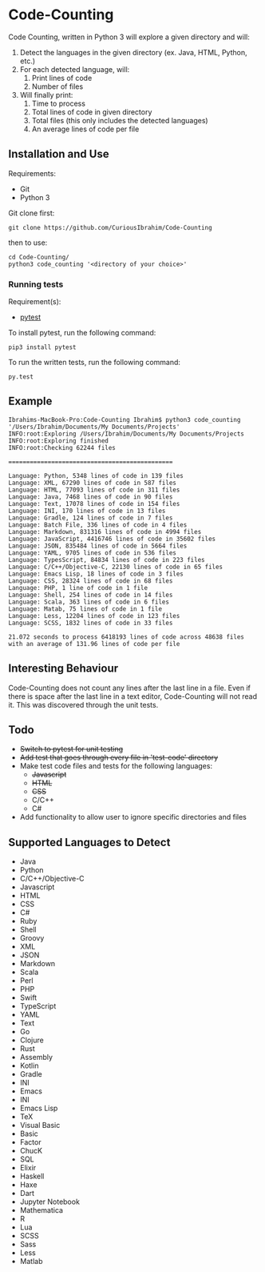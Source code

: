 # Code-Counting

Code Counting, written in Python 3 will explore a given directory and will:
1. Detect the languages in the given directory (ex. Java, HTML, Python, etc.)
2. For each detected language, will:
    1. Print lines of code
    2. Number of files
3. Will finally print:
    1. Time to process
    2. Total lines of code in given directory
    3. Total files (this only includes the detected languages)
    4. An average lines of code per file 

## Installation and Use

Requirements:
* Git
* Python 3

Git clone first:
```buildoutcfg
git clone https://github.com/CuriousIbrahim/Code-Counting
```

then to use:
```buildoutcfg
cd Code-Counting/
python3 code_counting '<directory of your choice>'
```

### Running tests

Requirement(s):
- [pytest](https://github.com/pytest-dev/pytest)

To install pytest, run the following command:
```buildoutcfg
pip3 install pytest
```

To run the written tests, run the following command:
```buildoutcfg
py.test
```

## Example

```buildoutcfg
Ibrahims-MacBook-Pro:Code-Counting Ibrahim$ python3 code_counting '/Users/Ibrahim/Documents/My Documents/Projects'
INFO:root:Exploring /Users/Ibrahim/Documents/My Documents/Projects
INFO:root:Exploring finished
INFO:root:Checking 62244 files

==============================================

Language: Python, 5348 lines of code in 139 files
Language: XML, 67290 lines of code in 587 files
Language: HTML, 77093 lines of code in 311 files
Language: Java, 7468 lines of code in 90 files
Language: Text, 17078 lines of code in 154 files
Language: INI, 170 lines of code in 13 files
Language: Gradle, 124 lines of code in 7 files
Language: Batch File, 336 lines of code in 4 files
Language: Markdown, 831316 lines of code in 4994 files
Language: JavaScript, 4416746 lines of code in 35602 files
Language: JSON, 835484 lines of code in 5664 files
Language: YAML, 9705 lines of code in 536 files
Language: TypesScript, 84834 lines of code in 223 files
Language: C/C++/Objective-C, 22130 lines of code in 65 files
Language: Emacs Lisp, 18 lines of code in 3 files
Language: CSS, 28324 lines of code in 68 files
Language: PHP, 1 line of code in 1 file
Language: Shell, 254 lines of code in 14 files
Language: Scala, 363 lines of code in 6 files
Language: Matab, 75 lines of code in 1 file
Language: Less, 12204 lines of code in 123 files
Language: SCSS, 1832 lines of code in 33 files

21.072 seconds to process 6418193 lines of code across 48638 files with an average of 131.96 lines of code per file
```


## Interesting Behaviour

Code-Counting does not count any lines after the last line in a file. Even if there is space after the last line 
in a text editor, Code-Counting will not read it. This was discovered through the unit tests.

## Todo 

- ~~Switch to pytest for unit testing~~
- ~~Add test that goes through every file in 'test-code' directory~~
- Make test code files and tests for the following languages:
    - ~~Javascript~~
    - ~~HTML~~
    - ~~CSS~~
    - C/C++
    - C#
- Add functionality to allow user to ignore specific directories and files

## Supported Languages to Detect

- Java
- Python 
- C/C++/Objective-C
- Javascript
- HTML
- CSS
- C#
- Ruby
- Shell
- Groovy
- XML
- JSON
- Markdown
- Scala
- Perl
- PHP
- Swift
- TypeScript
- YAML
- Text
- Go
- Clojure
- Rust
- Assembly
- Kotlin
- Gradle
- INI
- Emacs
- INI
- Emacs Lisp
- TeX
- Visual Basic
- Basic
- Factor
- ChucK
- SQL
- Elixir
- Haskell
- Haxe
- Dart
- Jupyter Notebook
- Mathematica
- R
- Lua
- SCSS
- Sass
- Less
- Matlab
